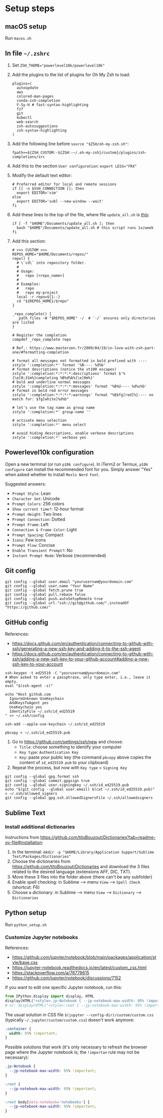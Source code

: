 # Setup steps

## macOS setup

Run `macos.sh`

## In file `~/.zshrc`

1. Set `ZSH_THEME="powerlevel10k/powerlevel10k"`
2. Add the plugins to the list of plugins for Oh My Zsh to load:

    ```shell
    plugins=(
      autoupdate
      aws
      colored-man-pages
      conda-zsh-completion
      F-Sy-H # fast-syntax-highlighting
      fzf
      git
      kubectl
      web-search
      zsh-autosuggestions
      zsh-syntax-highlighting
    )
    ```

3. Add the following line before `source "$ZSH/oh-my-zsh.sh"`:

    ```shell
    fpath+=${ZSH_CUSTOM:-${ZSH:-~/.oh-my-zsh}/custom}/plugins/zsh-completions/src
    ```

4. Add this to the section `User configuration`: `export LESS="FRX"`
5. Modify the default text editor:

    ```shell
    # Preferred editor for local and remote sessions
    if [[ -n $SSH_CONNECTION ]]; then
      export EDITOR='vim'
    else
      export EDITOR='subl --new-window --wait'
    fi
    ```

6. Add these lines to the top of the file, where file `update_all.sh` is [this](../.custom/update_all.sh):

    ```shell
    if [ -f "$HOME"/Documents/update_all.sh ]; then
      bash "$HOME"/Documents/update_all.sh # this script runs 1x/week
    fi
    ```

7. Add this section:

    ```shell
    # >>> CUSTOM >>>
    REPOS_HOME="$HOME/Documents/repos/"
    repo() {
      # \`cd\` into repository folder.
      #
      # Usage:
      #   repo [<repo_name>]
      #
      # Examples:
      #   repo
      #   repo my-project
      local -r repo=${1:-}
      cd "${REPOS_HOME}/$repo"
    }

    _repo_complete() {
      _path_files -W "$REPOS_HOME" -/  # `-/` ensures only directories are listed
    }

    # Register the completion
    compdef _repo_complete repo

    # Ref.: https://www.masterzen.fr/2009/04/19/in-love-with-zsh-part-one/#formatting-completion

    # format all messages not formatted in bold prefixed with ----
    zstyle ':completion:*' format '%B---- %d%b'
    # format descriptions (notice the vt100 escapes)
    zstyle ':completion:*:*:*:*:descriptions' format $'%{\e[0;31m%}completing %B%d%b%{\e[0m%}'
    # bold and underline normal messages
    zstyle ':completion:*:*:*:*:messages' format '%B%U---- %d%u%b'
    # format in bold red error messages
    zstyle ':completion:*:*:*:*:warnings' format "%B$fg[red]%}---- no match for: $fg[white]%d%b"

    # let's use the tag name as group name
    zstyle ':completion:*' group-name ''

    # activate menu selection
    zstyle ':completion:*' menu select

    # avoid hiding descriptions, enable verbose descriptions
    zstyle ':completion:*' verbose yes
    ```

## Powerlevel10k configuration

Open a new terminal (or run `p10k configure`). In iTerm2 or Termux, `p10k configure` can install the recommended font for you. Simply answer "Yes" when asked whether to install `Meslo Nerd Font`.

Suggested answers:

- `Prompt Style`: Lean
- `Character Set`: Unicode
- `Prompt Colors`: 256 colors
- `Show current time?`: 12-hour format
- `Prompt Height`: Two lines
- `Prompt Connection`: Dotted
- `Prompt Frame`: Left
- `Connection & Frame Color`: Light
- `Prompt Spacing`: Compact
- `Icons`: Few icons
- `Prompt Flow`: Concise
- `Enable Transient Prompt?`: No
- `Instant Prompt Mode`: Verbose (recommended)

## Git config

```shell
git config --global user.email "yourusernam@yourdomain.com"
git config --global user.name "Your Name"
git config --global fetch.prune true
git config --global pull.rebase false
git config --global push.autoSetupRemote true
git config --global url."ssh://git@github.com/".insteadOf "https://github.com/"
```

## GitHub config

References:

- <https://docs.github.com/en/authentication/connecting-to-github-with-ssh/generating-a-new-ssh-key-and-adding-it-to-the-ssh-agent>
- <https://docs.github.com/en/authentication/connecting-to-github-with-ssh/adding-a-new-ssh-key-to-your-github-account#adding-a-new-ssh-key-to-your-account>

```shell
ssh-keygen -t ed25519 -C "yourusernam@yourdomain.com"
# When asked to enter a passphrase, only type enter, i.e., leave it empty.
eval "$(ssh-agent -s)"

echo "Host github.com
  IgnoreUnknown UseKeychain
  AddKeysToAgent yes
  UseKeychain yes
  IdentityFile ~/.ssh/id_ed25519
" >> ~/.ssh/config

ssh-add --apple-use-keychain ~/.ssh/id_ed25519

pbcopy < ~/.ssh/id_ed25519.pub
```

1. Go to https://github.com/settings/ssh/new and choose:
    - `Title`: choose something to identify your computer
    - `Key type`: `Authentication Key`
    - `Key`: paste your public key (the command `pbcopy` above copies the content of `id_ed25519.pub` to your clipboard)
2. Repeat the process, but now with `Key type` = `Signing Key`

```shell
git config --global gpg.format ssh
git config --global commit.gpgsign true
git config --global user.signingkey ~/.ssh/id_ed25519.pub
echo "$(git config --global user.email) $(cat ~/.ssh/id_ed25519.pub)" > ~/.ssh/allowed_signers
git config --global gpg.ssh.allowedSignersFile ~/.ssh/allowedsigners
```

## Sublime Text

### Install additional dictionaries

Instructions from <https://github.com/titoBouzout/Dictionaries?tab=readme-ov-file#installation>:

1. In the terminal: `mkdir -p "$HOME/Library/Application Support/Sublime Text/Packages/Dictionaries"`
2. Choose the dictionaries from <https://github.com/titoBouzout/Dictionaries> and download the 3 files related to the desired language (extensions AFF, DIC, TXT).
3. Move these 3 files into the folder above (there can't be any subfolder)
4. Enable spell checking: in Sublime --> menu `View` --> `Spell Check` (shortcut: F6)
5. Choose a dictionary: in Sublime --> menu `View` --> `Dictionary` --> `Dictionaries`

## Python setup

Run `python_setup.sh`

### Customize Jupyter notebooks

References:

- https://github.com/jupyter/notebook/blob/main/packages/application/style/base.css
- https://jupyter-notebook.readthedocs.io/en/latest/custom_css.html
- https://stackoverflow.com/a/76778615
- https://github.com/jupyter/notebook/discussions/7152

If you want to edit one specific Jupyter notebook, run this:

```python
from IPython.display import display, HTML
display(HTML("<style>.jp-Notebook { --jp-notebook-max-width: 95% !important; }</style>"))
# or: display(HTML("<style>:root { --jp-notebook-max-width: 95% !important; }</style>"))
```

The usual solution in CSS file `$(jupyter --config-dir)/custom/custom.css` (typically `~/.jupyter/custom/custom.css`) doesn't work anymore:

```css
.container {
  width: 95% !important;
}
```

Possible solutions that work (it's only necessary to refresh the browser page where the Jupyter notebook is; the `!importan` rule may not be necessary):

```css
.jp-Notebook {
  --jp-notebook-max-width: 95% !important;
}

:root {
  --jp-notebook-max-width: 95% !important;
}

:root body[data-notebook='notebooks'] {
  --jp-notebook-max-width: 95% !important;
}
```
